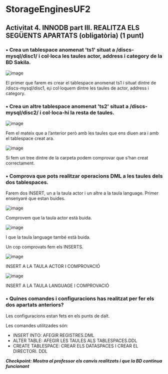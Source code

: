 # StorageEnginesUF2

## Activitat 4. INNODB part III. REALITZA ELS SEGÜENTS APARTATS (obligatòria)  (1 punt)

### •	Crea un tablespace anomenat 'ts1' situat a /discs-mysql/disc1/ i col·loca les taules actor, address i category de la BD Sakila.

![image](https://user-images.githubusercontent.com/61474765/161717344-dc1e87cb-1ea4-4757-ad4d-238d50da9972.png)

El primer que farem es crear el tablespace anomenat ts1 i situat dintre de /discs-mysql/disc1, e¡i col·loquem dintre les taules de actor, address i category.

### •	Crea un altre tablespace anomenat 'ts2' situat a /discs-mysql/disc2/ i col·loca-hi la resta de taules.

![image](https://user-images.githubusercontent.com/61474765/161717465-9a003cd8-eb41-47f5-86be-5fdf74274605.png)

Fem el mateix que a l’anterior però amb les taules que ens diuen ara i amb el tablespace creat ara.

![image](https://user-images.githubusercontent.com/61474765/161717506-4b722d92-ac53-46c1-b2d2-96b1ba193152.png)

Si fem un tree dintre de la carpeta podem comprovar que s’han creat correctament.

### •	Comprova que pots realitzar operacions DML a les taules dels dos tablespaces.

Farem dos INSERT, un a la taula actor i un altre a la taula language. Primer ensenyaré que estan buides.

![image](https://user-images.githubusercontent.com/61474765/161717619-5165ddd0-2a63-4ec4-bf2a-7d31f507cb49.png)

Comprovem que la taula actor està buida.

![image](https://user-images.githubusercontent.com/61474765/161717657-f570aa87-d8d5-4b0d-8a33-7c24c79ab652.png)

I que la taula language també està buida.

Un cop comprovats fem els INSERTS.

![image](https://user-images.githubusercontent.com/61474765/161717718-d2f87a95-3071-4b33-a1c0-72334f57518d.png)

INSERT A LA TAULA ACTOR I COMPROVACIÓ

![image](https://user-images.githubusercontent.com/61474765/161717760-4f61255b-f002-4194-a2d5-df9cff91b131.png)

INSERT A LA TAULA LANGUAGE I COMPROVACIÓ

### •	Quines comandes i configuracions has realitzat per fer els dos apartats anteriors?

Les configuracions estan fets en els punts de dalt.

Les comandes utilitzades són: 
-	INSERT INTO: AFEGIR REGISTRES.DML
-	ALTER TABLE: AFEGIR LES TAULES ALS TABLESPACES.DDL
-	CREATE TABLESPACE: CREAR ELS DATASPACES I CREAR EL DIRECTORI. DDL


***Checkpoint: Mostra al professor els canvis realitzats i que la BD continua funcionant***
